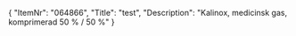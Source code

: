 {
  "ItemNr": "064866",
  "Title": "test",
  "Description": "Kalinox, medicinsk gas, komprimerad 50 % / 50 %"
}